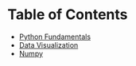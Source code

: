 # Table of Contents

- [Python Fundamentals](1_python_fundamentals.md)
- [Data Visualization](2_data_visualization.md)
- [Numpy](3_numpy.md)